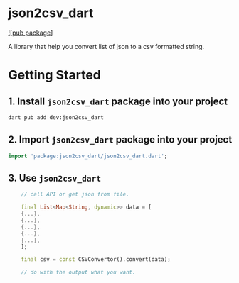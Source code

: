 # json2csv_dart

[![pub package]](https://pub.dev/packages/json2csv_dart)

A library that help you convert list of json to a csv formatted string.

# Getting Started

## 1. Install `json2csv_dart` package into your project

```sh
dart pub add dev:json2csv_dart
```

## 2. Import `json2csv_dart` package into your project

```dart
import 'package:json2csv_dart/json2csv_dart.dart';
```

## 3. Use `json2csv_dart`

```dart
    // call API or get json from file.

    final List<Map<String, dynamic>> data = [
    {...},
    {...},
    {...},
    {...},
    {...},
    ];

    final csv = const CSVConvertor().convert(data);

    // do with the output what you want.
```
